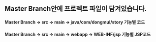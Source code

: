 ## Master Branch안에 프로젝트 파일이 담겨있습니다.
#### Master Branch -> src -> main -> java/com/dongmul/story 기능별 코드 
#### Master Branch -> src -> main -> webapp -> WEB-INF/jsp 기능별 JSP코드
